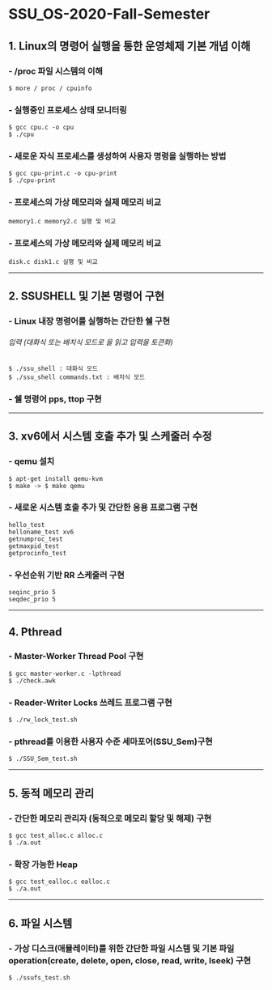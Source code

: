 # SSU_OS-2020-Fall-Semester

## 			1. Linux의 명령어 실행을 통한 운영체제 기본 개념 이해

### - /proc 파일 시스템의 이해

```
$ more / proc / cpuinfo
```

### - 실행중인 프로세스 상태 모니터링

```
$ gcc cpu.c -o cpu
$ ./cpu
```

### - 새로운 자식 프로세스를 생성하여 사용자 명령을 실행하는 방법

```
$ gcc cpu-print.c -o cpu-print
$ ./cpu-print
```

### - 프로세스의 가상 메모리와 실제 메모리 비교

```
memory1.c memory2.c 실행 및 비교
```

### - 프로세스의 가상 메모리와 실제 메모리 비교

```
disk.c disk1.c 실행 및 비교
```

-----------------------------------------------------------------------------
## 			2. SSUSHELL 및 기본 명령어 구현	

### - Linux 내장 명령어를 실행하는 간단한 쉘 구현

###### 입력 (대화식 또는 배치식 모드로 을 읽고 입력을 토큰화)
```
$ ./ssu_shell : 대화식 모드
$ ./ssu_shell commands.txt : 배치식 모드 
```

### - 쉘 명령어 pps, ttop 구현

-----------------------------------------------------------------------------
##			3. xv6에서 시스템 호출 추가 및 스케줄러 수정

### - qemu 설치

```
$ apt-get install qemu-kvm
$ make -> $ make qemu
```

### - 새로운 시스템 호출 추가 및 간단한 응용 프로그램 구현
```
hello_test
helloname_test xv6
getnumproc_test
getmaxpid_test
getprocinfo_test
```

### - 우선순위 기반 RR 스케줄러 구현

```
seqinc_prio 5
seqdec_prio 5
```

------------------------------------------------------------------------------
##			4. Pthread

### - Master-Worker Thread Pool 구현

```
$ gcc master-worker.c -lpthread
$ ./check.awk
```

### - Reader-Writer Locks 쓰레드 프로그램 구현

```
$ ./rw_lock_test.sh
```

### - pthread를 이용한 사용자 수준 세마포어(SSU_Sem)구현

```
$ ./SSU_Sem_test.sh
```

-----------------------------------------------------------------------------
##			5. 동적 메모리 관리

### - 간단한 메모리 관리자 (동적으로 메모리 할당 및 해제) 구현

```
$ gcc test_alloc.c alloc.c
$ ./a.out
```

### - 확장 가능한 Heap

```
$ gcc test_ealloc.c ealloc.c
$ ./a.out
```

-------------------------------------------------------------------------------
##			6. 파일 시스템

### - 가상 디스크(애뮬레이터)를 위한 간단한 파일 시스템 및 기본 파일 operation(create, delete, open, close, read, write, lseek) 구현

```
$ ./ssufs_test.sh
```
